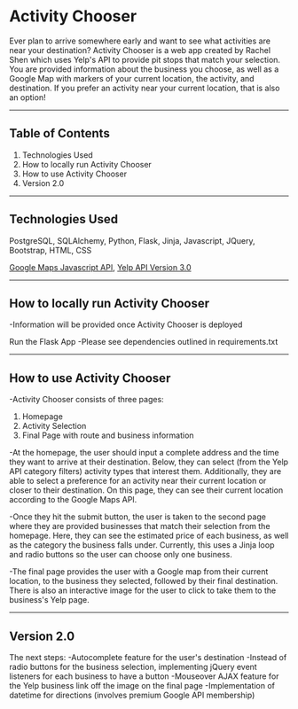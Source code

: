 # Activity Chooser

Ever plan to arrive somewhere early and want to see what activities are near your destination? Activity Chooser is a web app created by Rachel Shen which uses Yelp's API to provide pit stops that match your selection. You are provided information about the business you choose, as well as a Google Map with markers of your current location, the activity, and destination. If you prefer an activity near your current location, that is also an option!
***

## Table of Contents
1. Technologies Used
2. How to locally run Activity Chooser 
3. How to use Activity Chooser
4. Version 2.0
***

## Technologies Used
PostgreSQL, SQLAlchemy, Python, Flask, Jinja, Javascript,  JQuery, Bootstrap, HTML, CSS

[Google Maps Javascript API](https://developers.google.com/maps/documentation/directions/), [Yelp API Version 3.0](https://www.yelp.com/developers/v3/preview) 

***
## How to locally run Activity Chooser
-Information will be provided once Activity Chooser is deployed

Run the Flask App
-Please see dependencies outlined in requirements.txt

***
## How to use Activity Chooser
-Activity Chooser consists of three pages: 
1. Homepage
2. Activity Selection
3. Final Page with route and business information

-At the homepage, the user should input a complete address and the time they want to arrive at their destination. Below, they can select (from the Yelp API category filters) activity types that interest them. Additionally, they are able to select a preference for an activity near their current location or closer to their destination. On this page, they can see their current location according to the Google Maps API. 

-Once they hit the submit button, the user is taken to the second page where they are provided businesses that match their selection from the homepage. Here, they can see the estimated price of each business, as well as the category the business falls under. Currently, this uses a Jinja loop and radio buttons so the user can choose only one business. 

-The final page provides the user with a Google map from their current location, to the business they selected, followed by their final destination. There is also an interactive image for the user to click to take them to the business's Yelp page.  

***
## Version 2.0

The next steps:
-Autocomplete feature for the user's destination
-Instead of radio buttons for the business selection, implementing jQuery event listeners for each business to have a button 
-Mouseover AJAX feature for the Yelp business link off the image on the final page
-Implementation of datetime for directions (involves premium Google API membership)